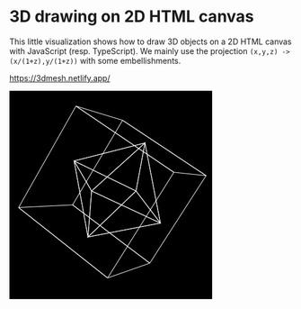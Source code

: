 # 3D drawing on 2D HTML canvas

This little visualization shows how to draw 3D objects on a 2D HTML canvas with JavaScript (resp. TypeScript). We mainly use the projection `(x,y,z) -> (x/(1+z),y/(1+z))` with some embellishments.

https://3dmesh.netlify.app/

![Screenshot](public/screenshot.jpg)
